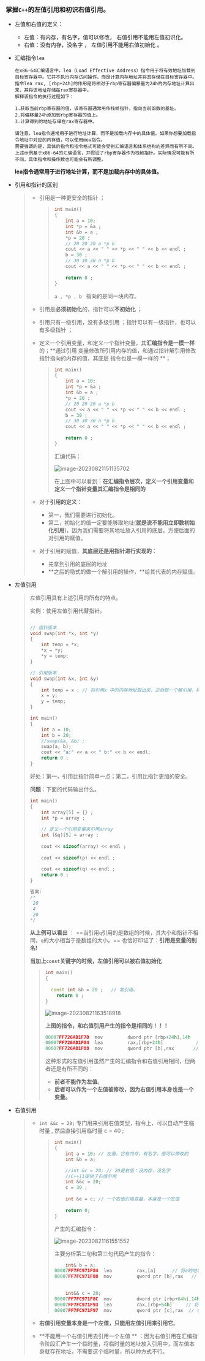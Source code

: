 ### 掌握`C++`的左值引用和初识右值引用。



+ 左值和右值的定义：

  + 左值：有内存，有名字，值可以修改， 右值引用不能用左值初识化。
  + 右值：没有内存，没名字 ， 左值引用不能用右值初始化 。 

+ 汇编指令`lea`

  ```
  在x86-64汇编语言中，lea（Load Effective Address）指令用于将有效地址加载到目标寄存器中。它并不执行内存访问操作，而是计算内存地址并将其存储在目标寄存器中。
  指令lea rax, [rbp+24h]的作用是将相对于rbp寄存器偏移量为24h的内存地址计算出来，并将该地址存储在rax寄存器中。
  解释该指令的执行过程如下：
  
  1.获取当前rbp寄存器的值，该寄存器通常用作栈帧指针，指向当前函数的基址。
  2.将偏移量24h添加到rbp寄存器的值上。
  3.计算得到的地址存储在rax寄存器中。
  
  请注意，lea指令通常用于进行地址计算，而不是加载内存中的具体值。如果你想要加载指令地址中对应的内存值，可以使用mov指令。
  需要强调的是，具体的指令和指令格式可能会受到汇编语言和体系结构的差异而有所不同。上述示例基于x86-64的汇编语言，并假设了rbp寄存器作为栈帧指针。实际情况可能有所不同，具体指令和操作数也可能会有所调整。
  ```

  **lea指令通常用于进行地址计算，而不是加载内存中的具体值。**

+ 引用和指针的区别

  > + 引用是一种更安全的指针 ；
  >
  >   > ```C++
  >   > int main()
  >   > {
  >   >     int a = 10;
  >   >     int *p = &a ; 
  >   >     int &b = a ; 
  >   >     *p = 20 ; 
  >   >     // 20 20 20 a *p b 
  >   >     cout << a << " " << *p << " " << b << endl ; 
  >   >     b = 30 ; 
  >   >     // 30 30 30 a *p b 
  >   >     cout << a << " " << *p << " " << b << endl ; 
  >   >     
  >   >     return 0 ; 
  >   > }
  >   > ```
  >   >
  >   > `a , *p , b ` 指向的是同一块内存。
  >   >
  >   > 
  >
  > + 引用是**必须初始化**的，指针可以**不初始化** ； 
  >
  > + 引用只有一级引用，没有多级引用 ；指针可以有一级指针，也可以有多级指针 ； 
  >
  > + 定义一个引用变量，和定义一个指针变量，其**汇编指令是一模一样**的；**通过引用
  >   变量修改所引用内存的值，和通过指针解引用修改指针指向的内存的值，其底层
  >   指令也是一模一样的 **； 
  >
  >   > ```C++
  >   > int main()
  >   > {
  >   >     int a = 10;
  >   >     int *p = &a ; 
  >   >     int &b = a ; 
  >   >     *p = 20 ; 
  >   >     // 20 20 20 a *p b 
  >   >     cout << a << " " << *p << " " << b << endl ; 
  >   >     b = 30 ; 
  >   >     // 30 30 30 a *p b 
  >   >     cout << a << " " << *p << " " << b << endl ; 
  >   >     
  >   >     return 0 ; 
  >   > }
  >   > ```
  >   >
  >   > 汇编代码：
  >   >
  >   > ![image-20230821151135702](assets/image-20230821151135702.png)
  >   >
  >   > 在上图中可以看到：**在汇编指令层次，定义一个引用变量和定义一个指针变量其汇编指令是相同的**
  >
  > + 对于**引用的定义**：
  >
  >   + 第一，我们需要进行初始化。
  >   + 第二，初始化的值一定要能够取地址(**就是说不能用立即数初始化引用**)，因为我们需要将其地址放入引用的底层。方便后面的对引用的赋值。
  >
  > + 对于引用的赋值，**其底层还是用指针进行实现的**：
  >
  >   + 先拿到引用的底层的地址
  >   + **之后的隐式的做一个解引用的操作，**给其代表的内存赋值。

+ 左值引用

  > 左值引用具有上述引用的所有的特点。
  >
  > 实例：使用左值引用代替指针。
  >
  > ```C++
  > 
  > // 指针版本
  > void swap(int *x, int *y)
  > {
  > 	int temp = *x;
  > 	*x = *y;
  > 	*y = temp;
  > }
  > 
  > // 引用版本
  > void swap(int &x, int &y)
  > {
  > 	int temp = x ; // 将引用x 中的内存地址取出来，之后做一个解引用，将值给temp。
  > 	x = y;
  > 	y = temp;
  > }
  > 
  > int main()
  > {
  > 	int a = 10;
  > 	int b = 20;
  > 	//swap(&a, &b) ; 
  > 	swap(a, b);
  > 	cout << "a:" << a << " b:" << b << endl;
  > 	return 0 ;  
  > }
  > ```
  >
  > 好处：第一，引用比指针简单一点；第二，引用比指针更加的安全。
  >
  > **问题**：下面的代码输出什么。
  >
  > ```C++
  > int main()
  > {
  > 	int array[5] = {} ; 
  >     int *p = array ; 
  >     
  >     // 定义一个引用变量来引用array
  >     int (&q)[5] = array ; 
  >     
  >     cout << sizeof(array) << endl ;   
  >     
  >     cout << sizeof(p) << endl ;        
  >     
  >     cout << sizeof(q) << endl ; 
  >     return 0 ; 
  > }
  > 
  > 答案: 
  > /*
  >  20 
  >  4 
  >  20
  > */
  > ```
  >
  > **从上例可以看出** ： ==当引用`q`引用的是数组的时候，其大小和指针不相同，`q`的大小相当于是数组的大小。== 也恰好印证了：**引用是变量的别名!**
  >
  > **当加上`const`关键字的时候，左值引用可以被右值初始化**
  >
  > > ```C++
  > > int main()
  > > {
  > >     
  > > 	const int &b = 20 ;   // 常引用。
  > >     return 0 ;
  > > }
  > > ```
  > >
  > > ![image-20230821163518918](assets/image-20230821163518918.png)
  > >
  > > **上图的指令，和右值引用产生的指令是相同的！！！**
  > >
  > > ```C++
  > > 00007FF726AD1F7D  mov         dword ptr [rbp+24h],14h   // 创建一个临时量，将20放进去。
  > > 00007FF726AD1F84  lea         rax,[rbp+24h]            // 将临时量的地址放入 rax寄存器中
  > > 00007FF726AD1F88  mov         qword ptr [b],rax       // 将rax寄存器中的值放入b中。
  > > ```
  > >
  > > 这种形式的左值引用虽然产生的汇编指令和右值引用相同，但两者还是有所不同的：
  > >
  > > + **前者不能作为左值**。
  > > + **后者可以作为一个左值被修改，因为右值引用本身也是一个变量。**
  > >
  > > 

+ 右值引用

  > + `int &&c = 20;` 专门用来引用右值类型，指令上，可以自动产生临时量 , 然后直接引用临时量 c = 40 ;
  >
  >   > ```C++
  >   > int main()
  >   > {
  >   > 	int a = 10; // 左值，它有内存，有名字，值可以修改的
  >   > 	int &b = a;
  >   > 
  >   > 	//int &c = 20; // 20是右值：没内存，没名字
  >   > 	//C++11提供了右值引用
  >   > 	int &&c = 20;
  >   > 	c = 30 ;   
  >   >     
  >   >     int &e = c; // 一个右值引用变量，本身是一个左值
  >   > 	
  >   >     return 0;
  >   > }
  >   > ```
  >   >
  >   > 产生的汇编指令：
  >   >
  >   > ![image-20230821161551552](assets/image-20230821161551552.png)
  >   >
  >   > 主要分析第二句和第三句代码产生的指令：
  >   >
  >   > ```C++
  >   > 	int& b = a;
  >   > 00007FF7FC971F84  lea         rax,[a]      // 将a的地址放入 rax寄存器中。
  >   > 00007FF7FC971F88  mov         qword ptr [b],rax   // 将寄存器中的值放入内存b中
  >   > 
  >   > 	
  >   > 	int&& c = 20;
  >   > 00007FF7FC971F8C  mov         dword ptr [rbp+64h],14h  // 在栈帧中 开辟一个临时量，将20放进去
  >   > 00007FF7FC971F93  lea         rax,[rbp+64h]     // 将临时量的地址放入 rax 寄存器中
  >   > 00007FF7FC971F97  mov         qword ptr [c],rax  // 将rax寄存器中的值放入c中	
  >   > ```
  >   >
  >   > 
  >
  > + **右值引用变量本身是一个左值，只能用左值引用来引用它**。
  >
  > + **不能用一个右值引用去引用一个左值  ** ：因为右值引用在汇编指令阶段汇产生一个临时量，将临时量的地址放入引用中，而左值本身就存在地址，不需要这个临时量，所以种方式不行。



